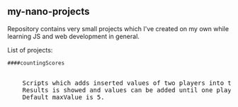 ## my-nano-projects

Repository contains very small projects which I've created on my own while learning JS and web development in general.

List of projects:


	####countingScores 
<pre> 
	Scripts which adds inserted values of two players into the variable. 
	Results is showed and values can be added until one player achieves set maxValue. 
	Default maxValue is 5.
</pre>